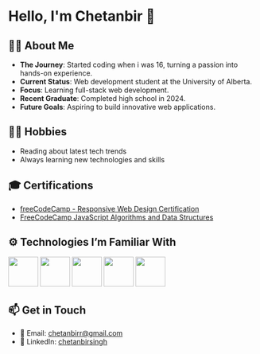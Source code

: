 # Hello, I'm Chetanbir 👋

## 🏄‍♂️ About Me
- **The Journey**: Started coding when i was 16, turning a passion into hands-on experience.
- **Current Status**: Web development student at the University of Alberta.
- **Focus**: Learning full-stack web development.
- **Recent Graduate**: Completed high school in 2024.
- **Future Goals**: Aspiring to build innovative web applications.

## 🧑‍💻 Hobbies
- Reading about latest tech trends
- Always learning new technologies and skills

## 🎓 Certifications
- [freeCodeCamp - Responsive Web Design Certification](https://www.freecodecamp.org/certification/chetanbirsingh/responsive-web-design)
- [FreeCodeCamp JavaScript Algorithms and Data Structures](https://www.freecodecamp.org/certification/chetanbirsingh/javascript-algorithms-and-data-structures-v8)

## ⚙️ Technologies I’m Familiar With
<div>
<img src="https://cdn.jsdelivr.net/gh/devicons/devicon/icons/javascript/javascript-original.svg" width="60" height="60"/>
<img src="https://cdn.jsdelivr.net/gh/devicons/devicon/icons/react/react-original.svg" width="60" height="60"/>
<img src="https://cdn.jsdelivr.net/gh/devicons/devicon/icons/git/git-original.svg" width="60" height="60"/>
<img src="https://cdn.jsdelivr.net/gh/devicons/devicon/icons/html5/html5-original.svg" width="60" height="60"/>
<img src="https://cdn.jsdelivr.net/gh/devicons/devicon/icons/css3/css3-original.svg" width="60" height="60"/>
</div>

## 📫 Get in Touch
- 📧 Email: chetanbirr@gmail.com
- 💼 LinkedIn: [chetanbirsingh](http://linkedin.com/in/chetanbir-singh)
